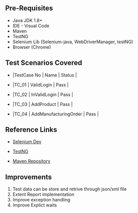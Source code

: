 ## Pre-Requisites
 - Java JDK 1.8+
 - IDE - Visual Code
 - Maven
 - TestNG
 - Selenium Lib (Selenium-java, WebDriverManager, testNG)
 - Browser (Chrome)


## Test Scenarios Covered

- |TestCase No    | Name          | Status    |

- |TC_01           | ValidLogin    | Pass      |

- |TC_02           | InValidLogin    | Pass      |

- |TC_03           | AddProduct    | Pass      |

- |TC_04           | AddManufacturingOrder    | Pass      |


 ## Reference Links
- [Selenium Dev](https://www.selenium.dev/)

- [TestNG](https://testng.org/doc)

- [Maven Repository](https://mvnrepository.com/)


## Improvements
1. Test data can be store and retrive through json/xml file
1. Extent Report implementation 
1. Improve exception handling
1. Improve Explict waits
